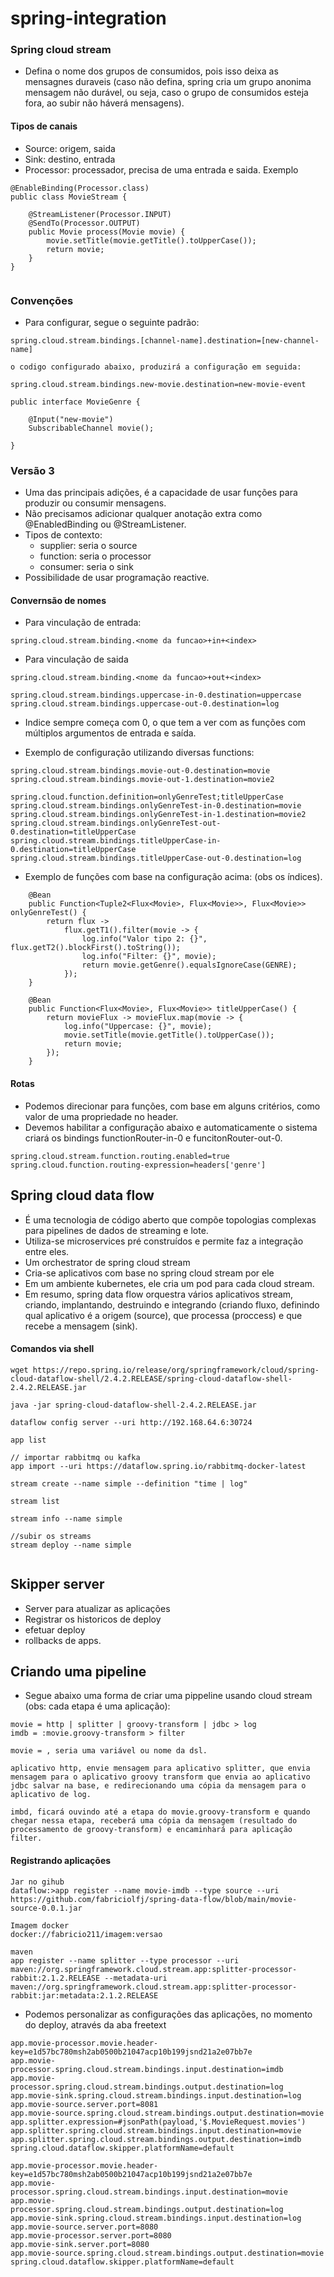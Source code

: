 # spring-integration

### Spring cloud stream
- Defina o nome dos grupos de consumidos, pois isso deixa as mensagnes duraveis (caso não defina, spring cria um grupo anonima mensagem não durável, ou seja, caso o grupo de consumidos esteja fora, ao subir não háverá mensagens).

#### Tipos de canais
- Source: origem, saida
- Sink: destino, entrada
- Processor: processador, precisa de uma entrada e saida. Exemplo
```
@EnableBinding(Processor.class)
public class MovieStream {

    @StreamListener(Processor.INPUT)
    @SendTo(Processor.OUTPUT)
    public Movie process(Movie movie) {
        movie.setTitle(movie.getTitle().toUpperCase());
        return movie;
    }
}


```

### Convenções
- Para configurar, segue o seguinte padrão:
```
spring.cloud.stream.bindings.[channel-name].destination=[new-channel-name]

o codigo configurado abaixo, produzirá a configuração em seguida:

spring.cloud.stream.bindings.new-movie.destination=new-movie-event

public interface MovieGenre {
    
    @Input("new-movie")
    SubscribableChannel movie();

}
```

### Versão 3
- Uma das principais adições, é a capacidade de usar funções para produzir ou consumir mensagens.
- Não precisamos adicionar qualquer anotação extra como @EnabledBinding ou @StreamListener.
- Tipos de contexto:
  -  supplier: seria o source
  -  function: seria o processor
  -  consumer: seria o sink
- Possibilidade de usar programação reactive.

#### Convernsão de nomes
- Para vinculação de entrada:
```
spring.cloud.stream.binding.<nome da funcao>+in+<index>
```
- Para vinculação de saida
```
spring.cloud.stream.binding.<nome da funcao>+out+<index>

spring.cloud.stream.bindings.uppercase-in-0.destination=uppercase
spring.cloud.stream.bindings.uppercase-out-0.destination=log
```
- Indice sempre começa com 0, o que tem a ver com as funções com múltiplos argumentos de entrada e saída.

- Exemplo de configuração utilizando diversas functions:
```
spring.cloud.stream.bindings.movie-out-0.destination=movie
spring.cloud.stream.bindings.movie-out-1.destination=movie2

spring.cloud.function.definition=onlyGenreTest;titleUpperCase
spring.cloud.stream.bindings.onlyGenreTest-in-0.destination=movie
spring.cloud.stream.bindings.onlyGenreTest-in-1.destination=movie2
spring.cloud.stream.bindings.onlyGenreTest-out-0.destination=titleUpperCase
spring.cloud.stream.bindings.titleUpperCase-in-0.destination=titleUpperCase
spring.cloud.stream.bindings.titleUpperCase-out-0.destination=log

```
- Exemplo de funções com base na configuração acima: (obs os índices).

```
    @Bean
    public Function<Tuple2<Flux<Movie>, Flux<Movie>>, Flux<Movie>> onlyGenreTest() {
        return flux ->
            flux.getT1().filter(movie -> {
                log.info("Valor tipo 2: {}", flux.getT2().blockFirst().toString());
                log.info("Filter: {}", movie);
                return movie.getGenre().equalsIgnoreCase(GENRE);
            });
    }

    @Bean
    public Function<Flux<Movie>, Flux<Movie>> titleUpperCase() {
        return movieFlux -> movieFlux.map(movie -> {
            log.info("Uppercase: {}", movie);
            movie.setTitle(movie.getTitle().toUpperCase());
            return movie;
        });
    }
```

#### Rotas
- Podemos direcionar para funções, com base em alguns critérios, como valor de uma propriedade no header.
- Devemos habilitar a configuração abaixo e automaticamente o sistema criará os bindings functionRouter-in-0 e funcitonRouter-out-0.
```
spring.cloud.stream.function.routing.enabled=true
spring.cloud.function.routing-expression=headers['genre']
```
## Spring cloud data flow
- É uma tecnologia de código aberto que compõe topologias complexas para pipelines de dados de streaming e lote.
- Utiliza-se microservices pré construídos e permite faz a integração entre eles.
- Um orchestrator de spring cloud stream
- Cria-se aplicativos com base no spring cloud stream por ele
- Em um ambiente kubernetes, ele cria um pod para cada cloud stream.
- Em resumo, spring data flow orquestra vários aplicativos stream, criando, implantando, destruindo e integrando (criando fluxo, definindo qual aplicativo é a origem (source), que processa (proccess) e que recebe a mensagem (sink).

#### Comandos via shell
```
wget https://repo.spring.io/release/org/springframework/cloud/spring-cloud-dataflow-shell/2.4.2.RELEASE/spring-cloud-dataflow-shell-2.4.2.RELEASE.jar 

java -jar spring-cloud-dataflow-shell-2.4.2.RELEASE.jar

dataflow config server --uri http://192.168.64.6:30724

app list

// importar rabbitmq ou kafka
app import --uri https://dataflow.spring.io/rabbitmq-docker-latest

stream create --name simple --definition "time | log"

stream list

stream info --name simple

//subir os streams
stream deploy --name simple


```

## Skipper server
- Server para atualizar as aplicações
- Registrar os historicos de deploy
- efetuar deploy
- rollbacks de apps.

## Criando uma pipeline
- Segue abaixo uma forma de criar uma pippeline usando cloud stream (obs: cada etapa é uma aplicação):
```
movie = http | splitter | groovy-transform | jdbc > log
imdb = :movie.groovy-transform > filter

movie = , seria uma variável ou nome da dsl.

aplicativo http, envie mensagem para aplicativo splitter, que envia mensagem para o aplicativo groovy transform que envia ao aplicativo jdbc salvar na base, e redirecionando uma cópia da mensagem para o aplicativo de log.

imbd, ficará ouvindo até a etapa do movie.groovy-transform e quando chegar nessa etapa, receberá uma cópia da mensagem (resultado do processamento de groovy-transform) e encaminhará para aplicação filter.
```

#### Registrando aplicações
```
Jar no gihub
dataflow:>app register --name movie-imdb --type source --uri https://github.com/fabriciolfj/spring-data-flow/blob/main/movie-source-0.0.1.jar

Imagem docker
docker://fabricio211/imagem:versao

maven
app register --name splitter --type processor --uri maven://org.springframework.cloud.stream.app:splitter-processor-rabbit:2.1.2.RELEASE --metadata-uri maven://org.springframework.cloud.stream.app:splitter-processor-rabbit:jar:metadata:2.1.2.RELEASE

```

- Podemos personalizar as configurações das aplicações, no momento do deploy, através da aba freetext
```
app.movie-processor.movie.header-key=e1d57bc780msh2ab0500b21047acp10b199jsnd21a2e07bb7e
app.movie-processor.spring.cloud.stream.bindings.input.destination=imdb
app.movie-processor.spring.cloud.stream.bindings.output.destination=log
app.movie-sink.spring.cloud.stream.bindings.input.destination=log
app.movie-source.server.port=8081
app.movie-source.spring.cloud.stream.bindings.output.destination=movie
app.splitter.expression=#jsonPath(payload,'$.MovieRequest.movies')
app.splitter.spring.cloud.stream.bindings.input.destination=movie
app.splitter.spring.cloud.stream.bindings.output.destination=imdb
spring.cloud.dataflow.skipper.platformName=default

app.movie-processor.movie.header-key=e1d57bc780msh2ab0500b21047acp10b199jsnd21a2e07bb7e
app.movie-processor.spring.cloud.stream.bindings.input.destination=movie
app.movie-processor.spring.cloud.stream.bindings.output.destination=log
app.movie-sink.spring.cloud.stream.bindings.input.destination=log
app.movie-source.server.port=8080
app.movie-processor.server.port=8080
app.movie-sink.server.port=8080
app.movie-source.spring.cloud.stream.bindings.output.destination=movie
spring.cloud.dataflow.skipper.platformName=default
```
